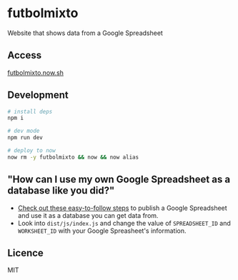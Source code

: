 # futbolmixto

Website that shows data from a Google Spreadsheet

## Access

[futbolmixto.now.sh](https://futbolmixto.now.sh/)

## Development

```bash
# install deps
npm i

# dev mode
npm run dev

# deploy to now
now rm -y futbolmixto && now && now alias
```

## "How can I use my own Google Spreadsheet as a database like you did?"

* [Check out these easy-to-follow steps](https://support.google.com/docs/answer/37579) to publish a Google Spreadsheet and use it as a database you can get data from.
* Look into `dist/js/index.js` and change the value of `SPREADSHEET_ID` and `WORKSHEET_ID` with your Google Spreasheet's information.

## Licence

MIT

